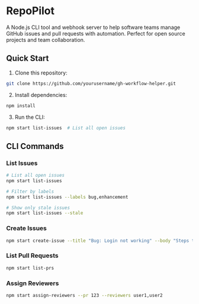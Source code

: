 # RepoPilot

A Node.js CLI tool and webhook server to help software teams manage GitHub issues and pull requests with automation. Perfect for open source projects and team collaboration.

## Quick Start

1. Clone this repository:
```bash
git clone https://github.com/yourusername/gh-workflow-helper.git
```

2. Install dependencies:
```bash
npm install
```

3. Run the CLI:
```bash
npm start list-issues  # List all open issues
```

## CLI Commands

### List Issues
```bash
# List all open issues
npm start list-issues

# Filter by labels
npm start list-issues --labels bug,enhancement

# Show only stale issues
npm start list-issues --stale
```

### Create Issues
```bash
npm start create-issue --title "Bug: Login not working" --body "Steps to reproduce..." --labels bug,high-priority
```

### List Pull Requests
```bash
npm start list-prs
```

### Assign Reviewers
```bash
npm start assign-reviewers --pr 123 --reviewers user1,user2
```
